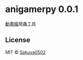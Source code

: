 # anigamerpy 0.0.1
[動畫瘋](https://ani.gamer.com.tw/)爬蟲工具

## License
MIT © [Sakuya0502](https://github.com/Sakuya0502/anigamerpy/blob/main/LICENSE)
